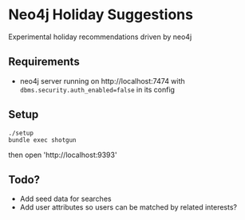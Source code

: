 # Neo4j Holiday Suggestions

Experimental holiday recommendations driven by neo4j

## Requirements

- neo4j server running on http://localhost:7474 with `dbms.security.auth_enabled=false` in its config

## Setup

    ./setup
    bundle exec shotgun

then open 'http://localhost:9393'

## Todo?

- Add seed data for searches
- Add user attributes so users can be matched by related interests?
